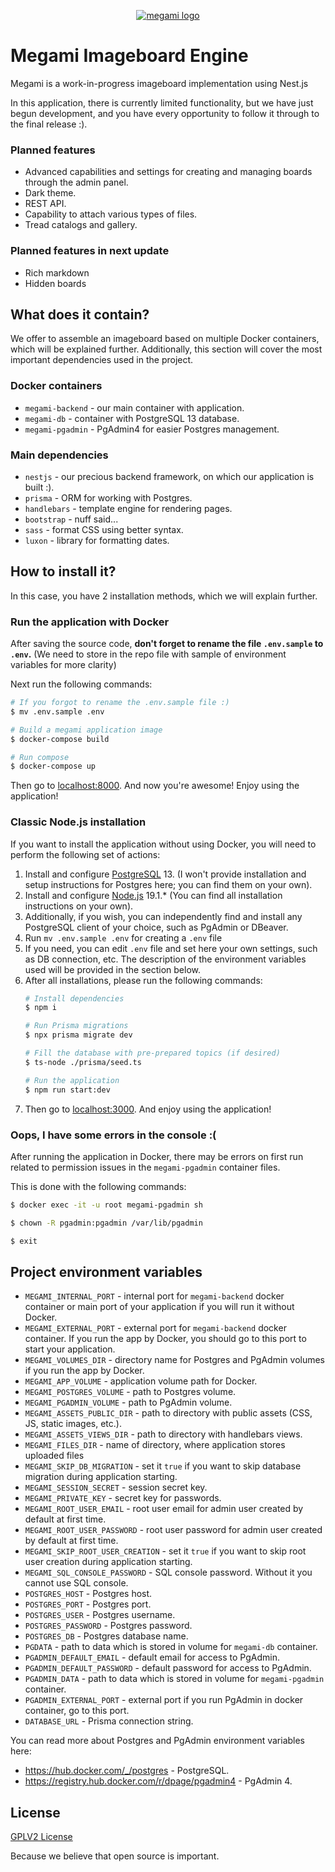 <p align="center">
   <a href="https://fastpic.org/view/122/2023/0903/e158fd47353b16ea8cafbfc2a95ea50a.png.html" target="_blank">
      <img src="https://i122.fastpic.org/thumb/2023/0903/0a/e158fd47353b16ea8cafbfc2a95ea50a.jpeg" alt="megami logo">
   </a>
</p>

# Megami Imageboard Engine

Megami is a work-in-progress imageboard implementation using Nest.js

In this application, there is currently limited functionality, 
but we have just begun development, and you have every opportunity to 
follow it through to the final release :).

### Planned features
* Advanced capabilities and settings for creating and managing boards through the admin panel.
* Dark theme.
* REST API.
* Capability to attach various types of files.
* Tread catalogs and gallery.

### Planned features in next update
* Rich markdown
* Hidden boards

## What does it contain?
We offer to assemble an imageboard based on multiple Docker containers, 
which will be explained further. 
Additionally, this section will cover the most important dependencies used in the project.

### Docker containers
* `megami-backend` - our main container with application.
* `megami-db` - container with PostgreSQL 13 database.
* `megami-pgadmin` - PgAdmin4 for easier Postgres management.

### Main dependencies
* `nestjs` - our precious backend framework, on which our application is built :).
* `prisma` - ORM for working with Postgres.
* `handlebars` - template engine for rendering pages.
* `bootstrap` - nuff said...
* `sass` - format CSS using better syntax.
* `luxon` - library for formatting dates.

## How to install it?
In this case, you have 2 installation methods, which we will explain further.

### Run the application with Docker

After saving the source code, **don't forget to rename the file `.env.sample` to `.env`.**
(We need to store in the repo file with sample of environment variables for more clarity)

Next run the following commands:

```sh
# If you forgot to rename the .env.sample file :)
$ mv .env.sample .env

# Build a megami application image
$ docker-compose build

# Run compose
$ docker-compose up
```
Then go to [localhost:8000](http://localhost:8000/).
And now you're awesome! Enjoy using the application!

### Classic Node.js installation

If you want to install the application without using Docker, you will need to perform the following set of actions:

1. Install and configure [PostgreSQL](https://www.postgresql.org/) 13. (I won't provide installation and setup instructions for Postgres here; you can find them on your own).
2. Install and configure [Node.js](https://nodejs.org/) 19.1.* (You can find all installation instructions on your own).
3. Additionally, if you wish, you can independently find and install any PostgreSQL client of your choice, such as PgAdmin or DBeaver.
4. Run `mv .env.sample .env` for creating a `.env` file
5. If you need, you can edit `.env` file and set here your own settings, such as DB connection, etc. The description of the environment variables used will be provided in the section below.
6. After all installations, please run the following commands:
    ```sh
    # Install dependencies
    $ npm i
   
    # Run Prisma migrations
    $ npx prisma migrate dev
   
    # Fill the database with pre-prepared topics (if desired)
    $ ts-node ./prisma/seed.ts
   
    # Run the application
    $ npm run start:dev
    ```
7. Then go to [localhost:3000](http://localhost:3000/). And enjoy using the application!

### Oops, I have some errors in the console :(
After running the application in Docker, there may be errors on first run related to permission issues in the `megami-pgadmin` container files.

This is done with the following commands:

```sh
$ docker exec -it -u root megami-pgadmin sh

$ chown -R pgadmin:pgadmin /var/lib/pgadmin

$ exit
```

## Project environment variables
* `MEGAMI_INTERNAL_PORT` - internal port for `megami-backend` docker container or main port of your application if you will run it without Docker.
* `MEGAMI_EXTERNAL_PORT` - external port for `megami-backend` docker container. If you run the app by Docker, you should go to this port to start your application.
* `MEGAMI_VOLUMES_DIR` - directory name for Postgres and PgAdmin volumes if you run the app by Docker.
* `MEGAMI_APP_VOLUME` - application volume path for Docker.
* `MEGAMI_POSTGRES_VOLUME` - path to Postgres volume.
* `MEGAMI_PGADMIN_VOLUME` - path to PgAdmin volume.
* `MEGAMI_ASSETS_PUBLIC_DIR` - path to directory with public assets (CSS, JS, static images, etc.).
* `MEGAMI_ASSETS_VIEWS_DIR` - path to directory with handlebars views.
* `MEGAMI_FILES_DIR` - name of directory, where application stores uploaded files
* `MEGAMI_SKIP_DB_MIGRATION` - set it `true` if you want to skip database migration during application starting.
* `MEGAMI_SESSION_SECRET` - session secret key.
* `MEGAMI_PRIVATE_KEY` - secret key for passwords.
* `MEGAMI_ROOT_USER_EMAIL` - root user email for admin user created by default at first time.
* `MEGAMI_ROOT_USER_PASSWORD` - root user password for admin user created by default at first time.
* `MEGAMI_SKIP_ROOT_USER_CREATION` - set it `true` if you want to skip root user creation during application starting.
* `MEGAMI_SQL_CONSOLE_PASSWORD` - SQL console password. Without it you cannot use SQL console.
* `POSTGRES_HOST` - Postgres host.
* `POSTGRES_PORT` - Postgres port.
* `POSTGRES_USER` - Postgres username.
* `POSTGRES_PASSWORD` - Postgres password.
* `POSTGRES_DB` - Postgres database name.
* `PGDATA` - path to data which is stored in volume for `megami-db` container.
* `PGADMIN_DEFAULT_EMAIL` - default email for access to PgAdmin.
* `PGADMIN_DEFAULT_PASSWORD` - default password for access to PgAdmin.
* `PGADMIN_DATA` - path to data which is stored in volume for `megami-pgadmin` container.
* `PGADMIN_EXTERNAL_PORT` - external port if you run PgAdmin in docker container, go to this port.
* `DATABASE_URL` - Prisma connection string.

You can read more about Postgres and PgAdmin environment variables here:
* https://hub.docker.com/_/postgres - PostgreSQL.
* https://registry.hub.docker.com/r/dpage/pgadmin4 - PgAdmin 4.

## License
<a href="https://github.com/d-indifference/megami/blob/master/LICENSE">GPLV2 License</a>

Because we believe that open source is important.
